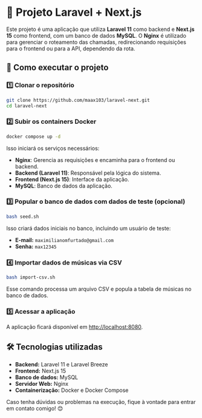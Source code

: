 # 📌 Projeto Laravel + Next.js

Este projeto é uma aplicação que utiliza **Laravel 11** como backend e **Next.js 15** como frontend, com um banco de dados **MySQL**. O **Nginx** é utilizado para gerenciar o roteamento das chamadas, redirecionando requisições para o frontend ou para a API, dependendo da rota.

## 🚀 Como executar o projeto

### 1️⃣ **Clonar o repositório**
```sh
git clone https://github.com/maax103/laravel-next.git
cd laravel-next
```

### 2️⃣ **Subir os containers Docker**
```sh
docker compose up -d
```
Isso iniciará os serviços necessários:
- **Nginx**: Gerencia as requisições e encaminha para o frontend ou backend.
- **Backend (Laravel 11)**: Responsável pela lógica do sistema.
- **Frontend (Next.js 15)**: Interface da aplicação.
- **MySQL**: Banco de dados da aplicação.

### 3️⃣ **Popular o banco de dados com dados de teste (opcional)**
```sh
bash seed.sh
```
Isso criará dados iniciais no banco, incluindo um usuário de teste:
- **E-mail:** `maximilianomfurtado@gmail.com`
- **Senha:** `max12345`

### 4️⃣ **Importar dados de músicas via CSV**
```sh
bash import-csv.sh
```
Esse comando processa um arquivo CSV e popula a tabela de músicas no banco de dados.

### 5️⃣ **Acessar a aplicação**

A aplicação ficará disponível em [http://localhost:8080](http://localhost:8080).

## 🛠️ Tecnologias utilizadas
- **Backend:** Laravel 11 e Laravel Breeze
- **Frontend:** Next.js 15
- **Banco de dados:** MySQL
- **Servidor Web:** Nginx
- **Containerização:** Docker e Docker Compose

Caso tenha dúvidas ou problemas na execução, fique à vontade para entrar em contato comigo! 😊
